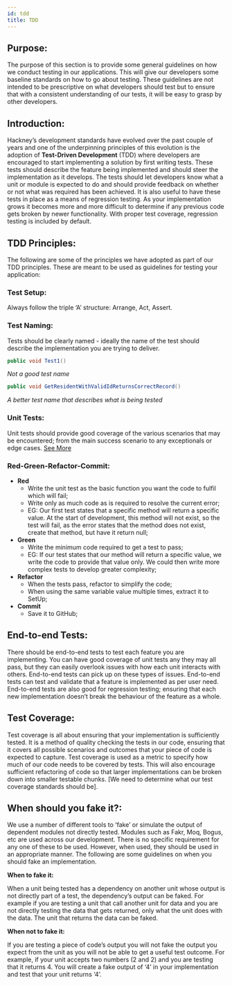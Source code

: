 ```yaml
---
id: tdd
title: TDD
---
```


## Purpose:

The purpose of this section is to provide some general guidelines on how we conduct testing in our applications.  This will give our developers some baseline standards on how to go about testing.  These guidelines are not intended to be prescriptive on what developers should test but to ensure that with a consistent understanding of our tests, it will be easy to grasp by other developers.

## Introduction:

Hackney’s development standards have evolved over the past couple of years and one of the underpinning principles of this evolution is the adoption of **Test-Driven Development** (TDD) where developers are encouraged to start implementing a solution by first writing tests. These tests should describe the feature being implemented and should steer the implementation as it develops. The tests should let developers know what a unit or module is expected to do and should provide feedback on whether or not what was required has been achieved.  It is also useful to have these tests in place as a means of regression testing. As your implementation grows it becomes more and more difficult to determine if any previous code gets broken by newer functionality. With proper test coverage, regression testing is included by default.

## TDD Principles:
The following are some of the principles we have adopted as part of our TDD principles.  These are meant to be used as guidelines for testing your application:

### Test Setup:
Always follow the triple ‘A’ structure: Arrange, Act, Assert.
### Test Naming:
Tests should be clearly named - ideally the name of the test should describe the implementation you are trying to deliver.

```c#
public void Test1()
```
_Not a good test name_
```c#
public void GetResidentWithValidIdReturnsCorrectRecord()
```
_A better test name that describes what is being tested_
### Unit Tests:

Unit tests should provide good coverage of the various scenarios that may be encountered; from the main success scenario to any exceptionals or edge cases.
[See More](/unit_testing)
### Red-Green-Refactor-Commit:

- **Red**
  * Write the unit test as the basic function you want the code to fulfil which will fail;
  * Write only as much code as is required to resolve the current error;
  * EG: Our first test states that a specific method will return a specific value. At the start of development, this method will not exist, so the test will fail, as the error states that the method does not exist, create that method, but have it return null;
- **Green**
  * Write the minimum code required to get a test to pass;
  * EG: If our test states that our method will return a specific value, we write the code to provide that value only. We could then write more complex tests to develop greater complexity;
- **Refactor**
  * When the tests pass, refactor to simplify the code;
  * When using the same variable value multiple times, extract it to SetUp;
- **Commit**
  * Save it to GitHub;

## End-to-end Tests:
There should be end-to-end tests to test each feature you are implementing. You can have good coverage of unit tests any they may all pass, but they can easily overlook issues with how each unit interacts with others. End-to-end tests can pick up on these types of issues.
End-to-end tests can test and validate that a feature is implemented as per user need.
End-to-end tests are also good for regression testing; ensuring that each new implementation doesn’t break the behaviour of the feature as a whole.

## Test Coverage:
Test coverage is all about ensuring that your implementation is sufficiently tested.  It is a method of quality checking the tests in our code, ensuring that it covers all possible scenarios and outcomes that your piece of code is expected to capture.
Test coverage is used as a metric to specify how much of our code needs to be covered by tests.  This will also encourage sufficient refactoring of code so that larger implementations can be broken down into smaller testable chunks.
[We need to determine what our test coverage standards should be].

## When should you fake it?:
We use a number of different tools to ‘fake’ or simulate the output of dependent modules not directly tested.  Modules such as Fakr, Moq, Bogus, etc are used across our development.  There is no specific requirement for any one of these to be used.  However, when used, they should be used in an appropriate manner.  The following are some guidelines on when you should fake an implementation.

**When to fake it:**

When a unit being tested has a dependency on another unit whose output is not directly part of a test, the dependency’s output can be faked.  For example if you are testing a unit that call another unit for data and you are not directly testing the data that gets returned, only what the unit does with the data.  The unit that returns the data can be faked.

**When not to fake it:**

If you are testing a piece of code’s output you will not fake the output you expect from the unit as you will not be able to get a useful test outcome.  For example, if your unit accepts two numbers (2 and 2) and you are testing that it returns 4.  You will create a fake output of ‘4’ in your implementation and test that your unit returns ‘4’.
